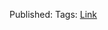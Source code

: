 
Published: 
Tags:
[Link](https://blog.thinknewfound.com/2019/01/fragility-case-study-dual-momentum-gem/)